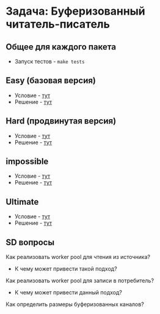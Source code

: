 # Задача: Буферизованный читатель-писатель

## Общее для каждого пакета

- Запуск тестов - `make tests`


## Easy (базовая версия)

- Условие - [тут](easy/task.md)
- Решение - [тут](easy/solution.go)


## Hard (продвинутая версия)

- Условие - [тут](hard/task.md)
- Решение - [тут](hard/solution.go)

## impossible 

- Условие - [тут](impossible/task.md)
- Решение - [тут](impossible/solution.go)

## Ultimate  

- Условие - [тут](ultimate/task.md)
- Решение - [тут](ultimate/solution.go)

## SD вопросы
Как реализовать worker pool для чтения из источника?
* К чему может привести такой подход?

Как реализовать worker pool для записи в потребитель?
* К чему может привести данный подход?

Как определить размеры буферизованных каналов?